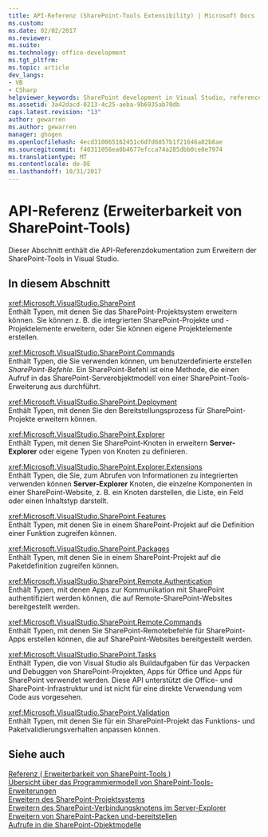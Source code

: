 ```yaml
---
title: API-Referenz (SharePoint-Tools Extensibility) | Microsoft Docs
ms.custom: 
ms.date: 02/02/2017
ms.reviewer: 
ms.suite: 
ms.technology: office-development
ms.tgt_pltfrm: 
ms.topic: article
dev_langs:
- VB
- CSharp
helpviewer_keywords: SharePoint development in Visual Studio, reference for project and tools extensibility
ms.assetid: 3a42dacd-0213-4c25-aeba-9b6935ab70db
caps.latest.revision: "13"
author: gewarren
ms.author: gewarren
manager: ghogen
ms.openlocfilehash: 4ecd310065162451c6d7d6857b1f21646a82b8ae
ms.sourcegitcommit: f40311056ea0b4677efcca74a285dbb0ce0e7974
ms.translationtype: MT
ms.contentlocale: de-DE
ms.lasthandoff: 10/31/2017
---
```

# <a name="api-reference-sharepoint-tools-extensibility"></a>API-Referenz (Erweiterbarkeit von SharePoint-Tools)
  Dieser Abschnitt enthält die API-Referenzdokumentation zum Erweitern der SharePoint-Tools in Visual Studio.  
  
## <a name="in-this-section"></a>In diesem Abschnitt  
 <xref:Microsoft.VisualStudio.SharePoint>  
 Enthält Typen, mit denen Sie das SharePoint-Projektsystem erweitern können. Sie können z. B. die integrierten SharePoint-Projekte und -Projektelemente erweitern, oder Sie können eigene Projektelemente erstellen.  
  
 <xref:Microsoft.VisualStudio.SharePoint.Commands>  
 Enthält Typen, die Sie verwenden können, um benutzerdefinierte erstellen *SharePoint-Befehle*. Ein SharePoint-Befehl ist eine Methode, die einen Aufruf in das SharePoint-Serverobjektmodell von einer SharePoint-Tools-Erweiterung aus durchführt.  
  
 <xref:Microsoft.VisualStudio.SharePoint.Deployment>  
 Enthält Typen, mit denen Sie den Bereitstellungsprozess für SharePoint-Projekte erweitern können.  
  
 <xref:Microsoft.VisualStudio.SharePoint.Explorer>  
 Enthält Typen, mit denen Sie SharePoint-Knoten in erweitern **Server-Explorer** oder eigene Typen von Knoten zu definieren.  
  
 <xref:Microsoft.VisualStudio.SharePoint.Explorer.Extensions>  
 Enthält Typen, die Sie, zum Abrufen von Informationen zu integrierten verwenden können **Server-Explorer** Knoten, die einzelne Komponenten in einer SharePoint-Website, z. B. ein Knoten darstellen, die Liste, ein Feld oder einen Inhaltstyp darstellt.  
  
 <xref:Microsoft.VisualStudio.SharePoint.Features>  
 Enthält Typen, mit denen Sie in einem SharePoint-Projekt auf die Definition einer Funktion zugreifen können.  
  
 <xref:Microsoft.VisualStudio.SharePoint.Packages>  
 Enthält Typen, mit denen Sie in einem SharePoint-Projekt auf die Paketdefinition zugreifen können.  
  
 <xref:Microsoft.VisualStudio.SharePoint.Remote.Authentication>  
 Enthält Typen, mit denen Apps zur Kommunikation mit SharePoint authentifiziert werden können, die auf Remote-SharePoint-Websites bereitgestellt werden.  
  
 <xref:Microsoft.VisualStudio.SharePoint.Remote.Commands>  
 Enthält Typen, mit denen Sie SharePoint-Remotebefehle für SharePoint-Apps erstellen können, die auf SharePoint-Websites bereitgestellt werden.  
  
 <xref:Microsoft.VisualStudio.SharePoint.Tasks>  
 Enthält Typen, die von Visual Studio als Buildaufgaben für das Verpacken und Debuggen von SharePoint-Projekten, Apps für Office und Apps für SharePoint verwendet werden. Diese API unterstützt die Office- und SharePoint-Infrastruktur und ist nicht für eine direkte Verwendung vom Code aus vorgesehen.  
  
 <xref:Microsoft.VisualStudio.SharePoint.Validation>  
 Enthält Typen, mit denen Sie für ein SharePoint-Projekt das Funktions- und Paketvalidierungsverhalten anpassen können.  
  
## <a name="see-also"></a>Siehe auch  
 [Referenz &#40; Erweiterbarkeit von SharePoint-Tools &#41;](../sharepoint/reference-sharepoint-tools-extensibility.md)   
 [Übersicht über das Programmiermodell von SharePoint-Tools-Erweiterungen](../sharepoint/overview-of-the-programming-model-of-sharepoint-tools-extensions.md)   
 [Erweitern des SharePoint-Projektsystems](../sharepoint/extending-the-sharepoint-project-system.md)   
 [Erweitern des SharePoint-Verbindungsknotens im Server-Explorer](../sharepoint/extending-the-sharepoint-connections-node-in-server-explorer.md)   
 [Erweitern von SharePoint-Packen und-bereitstellen](../sharepoint/extending-sharepoint-packaging-and-deployment.md)   
 [Aufrufe in die SharePoint-Objektmodelle](../sharepoint/calling-into-the-sharepoint-object-models.md)  
  
  